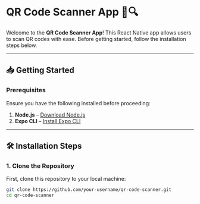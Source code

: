 # QR Code Scanner App 📱🔍

Welcome to the **QR Code Scanner App**! This React Native app allows users to scan QR codes with ease. Before getting started, follow the installation steps below.

---

## 📥 Getting Started

### Prerequisites

Ensure you have the following installed before proceeding:

1. **Node.js** – [Download Node.js](https://nodejs.org/)
2. **Expo CLI** – [Install Expo CLI](https://docs.expo.dev/get-started/installation/)

---

## 🛠️ Installation Steps

### 1. Clone the Repository

First, clone this repository to your local machine:

```bash
git clone https://github.com/your-username/qr-code-scanner.git
cd qr-code-scanner
